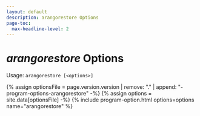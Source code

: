 ```yaml
---
layout: default
description: arangorestore Options
page-toc:
  max-headline-level: 2
---
```

# _arangorestore_ Options

Usage: `arangorestore [<options>]`

{% assign optionsFile = page.version.version | remove: "." | append: "-program-options-arangorestore" -%}
{% assign options = site.data[optionsFile] -%}
{% include program-option.html options=options name="arangorestore" %}
